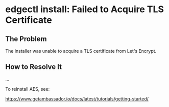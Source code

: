 # edgectl install: Failed to Acquire TLS Certificate
 
 
## The Problem

The installer was unable to acquire a TLS certificate from Let's Encrypt.

## How to Resolve It

...

To reinstall AES, see:

https://www.getambassador.io/docs/latest/tutorials/getting-started/
